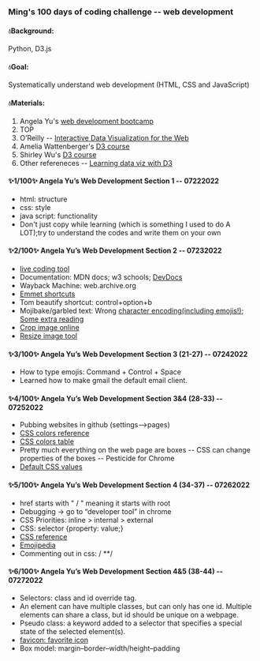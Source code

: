 <h3>Ming's 100 days of coding challenge -- web development</h3>
<h4>💧Background:</h4>Python, D3.js
<h4>💧Goal:</h4>Systematically understand web development (HTML, CSS and JavaScript)
<h4>💧Materials:</h4>
<ol>
<li>Angela Yu's <a href="https://www.udemy.com/course/the-complete-web-development-bootcamp/">web development bootcamp</a></li>
<li>TOP<a href="https://www.theodinproject.com/"></a></li>
<li>O’Reilly -- <a href="https://www.amazon.com/Interactive-Data-Visualization-Web-Introduction/dp/1449339735">Interactive Data Visualization for the Web</a></li>
<li>Amelia Wattenberger's <a href="https://www.newline.co/fullstack-d3">D3 course</a></li>
<li>Shirley Wu's <a href="https://frontendmasters.com/teachers/shirley-wu/">D3 course</a></li>
<li>Other refereneces -- <a href="https://medium.com/@didoesdigital/learning-data-viz-with-d3-8b54afcef74">Learning data viz with D3</a></li>
</ol>

<h4>✨1/100✨ Angela Yu’s Web Development Section 1 -- 07222022</h4>
<ul>
<li>html: structure</li>
<li>css: style</li>
<li>java script: functionality</li>
<li>Don't just copy while learning (which is something I used to do A LOT);try to understand the codes and write them on your own</li>
 </ul>
<h4>✨2/100✨ Angela Yu’s Web Development Section 2 -- 07232022</h4>
<ul>
<li><a href="https://codepen.io/">live coding tool</a></li>
<li>Documentation: MDN docs; w3 schools; <a href="https://devdocs.io">DevDocs</a></li>
<li>Wayback Machine: web.archive.org</li>
<li><a href="https://docs.emmet.io/cheat-sheet/">Emmet shortcuts</a></li>
<li>Tom beautify shortcut: control+option+b</li>
<li>Mojibake/garbled text: Wrong <a href="https://unicode-table.com/en/">character encoding(including emojis!)</a>; <a href="https://www.joelonsoftware.com/2003/10/08/the-absolute-minimum-every-software-developer-absolutely-positively-must-know-about-unicode-and-character-sets-no-excuses/">Some extra reading</a></li>
<li><a href="https://crop-circle.imageonline.co/">Crop image online</a></li>
<li><a href="https://www.befunky.com/create/resize-image/">Resize image tool</a></li>
</ul>
<h4>✨3/100✨ Angela Yu’s Web Development Section 3 (21-27) -- 07242022</h4>
<ul>
<li>How to type emojis: Command + Control + Space</li>
<li>Learned how to make gmail the default email client.</li>
</ul>
<h4>✨4/100✨ Angela Yu’s Web Development Section 3&4 (28-33) -- 07252022</h4>
<ul>
<li>Pubbing websites in github (settings-->pages)</li>
<li><a href="https://colorhunt.co/">CSS colors reference</a></li>
<li><a href="https://developer.mozilla.org/en-US/docs/Web/CSS/color_value">CSS colors table</a></li>
<li>Pretty much everything on the web page are boxes -- CSS can change properties of the boxes -- Pesticide for Chrome</li>
<li><a href="https://www.w3schools.com/cssref/css_default_values.asp">Default CSS values</a></li> 
</ul>
<h4>✨5/100✨ Angela Yu’s Web Development Section 4 (34-37) -- 07262022</h4>
<ul>
<li>href starts with " / " meaning it starts with root</li>
<li>Debugging → go to “developer tool” in chrome</li>
<li>CSS Priorities: inline > internal > external</li>
<li>CSS: selector {property: value;}</li>
<li><a href="https://developer.mozilla.org/en-US/docs/Web/CSS/Reference">CSS reference</a></li> 
<li><a href="https://emojipedia.org/">Emojipedia</a></li> 
<li>Commenting out in css: / **/</li>
</ul>
<h4>✨6/100✨ Angela Yu’s Web Development Section 4&5 (38-44) -- 07272022</h4>
<ul>
<li>Selectors: class and id override tag.</li>
<li>An element can have multiple classes, but can only has one id. Multiple elements can share a class, but id should be unique on a webpage.</li>
<li>Pseudo class: a keyword added to a selector that specifies a special state of the selected element(s).</li>
<li><a href="https://www.favicon.cc/">favicon: favorite icon</a></li> 
<li>Box model: margin–border–width/height–padding</li> 
</ul>




 

